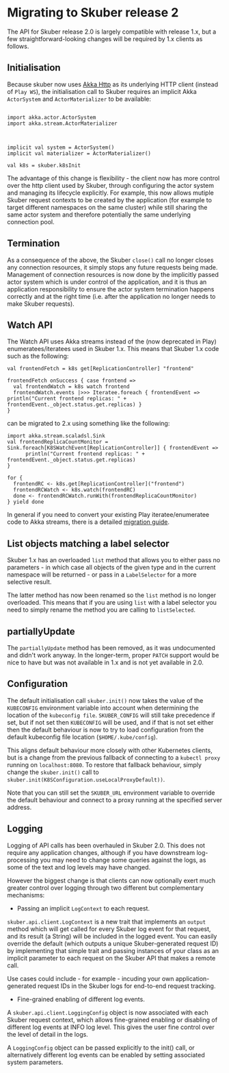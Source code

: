 # Migrating to Skuber release 2

The API for Skuber release 2.0 is largely compatible with release 1.x, but a few straightforward-looking changes will be required by 1.x clients as follows.

## Initialisation

Because skuber now uses [Akka Http](https://doc.akka.io/docs/akka-http/current/scala/http/) as its underlying HTTP client (instead of `Play WS`), the initialisation call to Skuber requires an implicit Akka `ActorSystem` and `ActorMaterializer` to be available:

```

import akka.actor.ActorSystem
import akka.stream.ActorMaterializer



implicit val system = ActorSystem()
implicit val materializer = ActorMaterializer()

val k8s = skuber.k8sInit

```

The advantage of this change is flexibility - the client now has more control over the http client used by Skuber, through configuring the actor system and managing its lifecycle explicitly. For example, this now allows mutiple Skuber request contexts to be created by the application (for example to target different namespaces on the same cluster) while still sharing the same actor system and therefore potentially the same underlying connection pool.

## Termination

As a consequence of the above, the Skuber `close()` call no longer closes any connection resources, it simply stops any future requests being made. Management of connection resources is now done by the implicitly passed actor system which is under control of the application, and it is thus an application responsibility to ensure the actor system termination happens correctly and at the right time (i.e. after the application no longer needs to make Skuber requests).

## Watch API

The Watch API uses Akka streams instead of the (now deprecated in Play) enumeratees/iteratees used in Skuber 1.x. This means that Skuber 1.x code such as the following:

```
val frontendFetch = k8s get[ReplicationController] "frontend"

frontendFetch onSuccess { case frontend =>
  val frontendWatch = k8s watch frontend
  frontendWatch.events |>>> Iteratee.foreach { frontendEvent => println("Current frontend replicas: " + frontendEvent._object.status.get.replicas) }
}
```

can be migrated to 2.x using something like the following:

```
import akka.stream.scaladsl.Sink
val frontendReplicaCountMonitor = Sink.foreach[K8SWatchEvent[ReplicationController]] { frontendEvent =>
      println("Current frontend replicas: " + frontendEvent._object.status.get.replicas)
}

for {
  frontendRC <- k8s.get[ReplicationController]("frontend")
  frontendRCWatch <- k8s.watch(frontendRC)
  done <- frontendRCWatch.runWith(frontendReplicaCountMonitor)
} yield done
```

In general if you need to convert your existing Play iteratee/enumeratee code to Akka streams, there is a detailed [migration guide](https://www.playframework.com/documentation/2.6.x/StreamsMigration25#Migrating-Enumerators-to-Sources).

## List objects matching a label selector

Skuber 1.x has an overloaded `list` method that allows you to either pass no parameters - in which case all objects of the given type and in the current namespace will be returned - or pass in a `LabelSelector` for a more selective result.

The latter method has now been renamed so the `list` method is no longer overloaded. This means that if you are using `list` with a label selector you need to simply rename the method you are calling to `listSelected`.

## partiallyUpdate

The `partiallyUpdate` method has been removed, as it was undocumented and didn't work anyway. In the longer-term, proper `PATCH` support would be nice to have but was not available in 1.x and is not yet available in 2.0.

## Configuration

The default initialisation call `skuber.init()` now takes the value of the `KUBECONFIG` environment variable into account when determining the location of the `kubeconfig file`. `SKUBER_CONFIG` will still take precedence if set, but if not set then `KUBECONFIG` will be used, and if that is not set either then the default behaviour is now to try to load configuration from the default kubeconfig file location (`$HOME/.kube/config`).

This aligns default behaviour more closely with other Kubernetes clients, but is a change from the previous fallback of connecting to a `kubectl proxy` running on `localhost:8080`. To restore that fallback behaviour, simply change the `skuber.init()` call to `skuber.init(K8SConfiguration.useLocalProxyDefault))`.

Note that you can still set the `SKUBER_URL` environment variable to override the default behaviour and connect to a proxy running at the specified server address.

## Logging

Logging of API calls has been overhauled in Skuber 2.0. This does not require any application changes, although if you have downstream log-processing you may need to change some queries against the logs, as some of the text and log levels may have changed.

However the biggest change is that clients can now optionally exert much greater control over logging through two different but complementary mechanisms:

- Passing an implicit `LogContext` to each request.

`skuber.api.client.LogContext` is a new trait that implements an `output` method which will get called for every Skuber log event for that request, and its result (a String) will be included in the logged event. You can easily override the default (which outputs a unique Skuber-generated request ID) by implementing that simple trait and passing instances of your class as an implicit parameter to each request on the Skuber API that makes a remote call.

Use cases could include - for example - incuding your own application-generated request IDs in the Skuber logs for end-to-end request tracking.

- Fine-grained enabling of different log events.

A `skuber.api.client.LoggingConfig` object is now associated with each Skuber request context, which allows fine-grained enabling or disabling of different log events at INFO log level. This gives the user fine control over the level of detail in the logs.

A `LoggingConfig` object can be passed explicitly to the init() call, or alternatively different log events can be enabled by setting associated system parameters.









